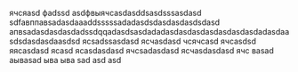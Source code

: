 ячсяasd
фadssd
asdфвыячсasdasddsasdsssasdasd
sdfавппавsadasdaaaddsssssadadasdsdasdasdasdsdasd
апвsadasdasdasdadssdqqadasdsasdadadasdasdasdasdasdasdasdadasdaasdsdasdasdaasdsd
ясsadssasdasd
ясчasdasd
чсячсasd
ячсasdsd
яясasdasd
ясasd
ясasdasdasd
ячсsadasdasd
ясчasdasdasd
ячс
ваsad
аываsad
ыва
ыва
sad
asd
asd
